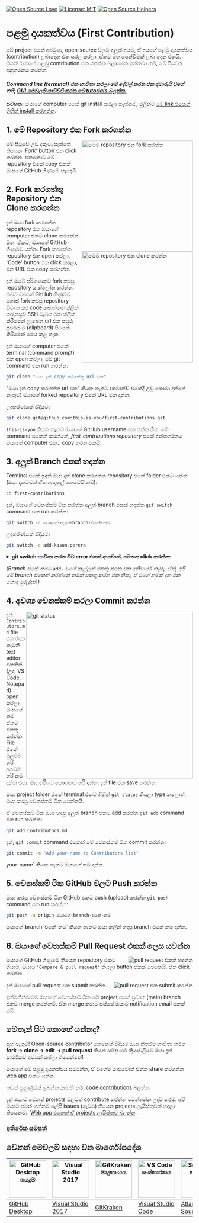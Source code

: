[![Open Source Love](https://firstcontributions.github.io/open-source-badges/badges/open-source-v1/open-source.svg)](https://github.com/firstcontributions/open-source-badges)
[![License: MIT](https://img.shields.io/badge/License-MIT-green.svg)](https://opensource.org/licenses/MIT)
[![Open Source Helpers](https://www.codetriage.com/roshanjossey/first-contributions/badges/users.svg)](https://www.codetriage.com/roshanjossey/first-contributions)

# පළමු දායකත්වය (First Contribution)

මේ project එකේ අරමුණ, open-source වලට අලුත් අයට, ඒ අයගේ පළමු දායකත්වය (contribution) ලබාදෙන එක සරල කරලා, ඒකට මග පෙන්වීමක් ලබා දෙන එකයි. ඔයත් ඔයාගේ පළමු contribution එක කරන්න බලාගෙන ඉන්නවා නම්, මේ පියවර අනුගමනය කරන්න.

#### *Command line (terminal) එක භාවිතා කරලා මේ දේවල් කරන එක අමාරුයි වගේ නම්, [GUI මෙවලම් පාවිච්චි කරන මේ tutorials බලන්න.](#වෙනත්-මෙවලම්-සඳහා-වන-මාර්ගෝපදේශ)*

**සටහන:** ඔයාගේ computer එකේ git install කරලා නැත්නම්, මුලින්ම [මේ link එකෙන් ගිහින් install කරගන්න](https://docs.github.com/en/get-started/quickstart/set-up-git).

## 1. මේ Repository එක Fork කරගන්න

<img align="right" width="300" src="https://firstcontributions.github.io/assets/Readme/fork.png" alt="මෙම repository එක fork කරන්න" />

මේ පිටුවේ උඩ දකුණු පැත්තේ තියෙන 'Fork' button එක click කරන්න. එතකොට මේ repository එකේ copy එකක් ඔයාගේ GitHub ගිණුමේ හැදෙයි.
## 2. Fork කරගත්තු Repository එක Clone කරගන්න

<img align="right" width="300" src="https://firstcontributions.github.io/assets/Readme/clone.png" alt="මෙම repository එක clone කරන්න" />

දැන් ඔයා fork කරගත්ත repository එක ඔයාගේ computer එකට clone කරගන්න ඕන. ඒකට, ඔයාගේ GitHub ගිණුමට යන්න. Fork කරගත්ත repository එක open කරලා, 'Code' button එක click කරලා, එන URL එක copy කරගන්න.

දැන් ඔබේ පරිගණකට fork කරපු repository ය ක්ලෝන කරන්න. ඔබට ඔබගේ GitHub ගිණුමට ගොස් fork කරපු repository විවෘත කර code බොත්තම ක්ලික් කර,පසුව SSH ටැබය මත ක්ලික් කිරීමෙන් ලැබෙන url එක පසුරු පුවරුවට (clipboard) පිටපත් කිරීමෙන් මෙය කළ හැක.

දැන් ඔයාගේ computer එකේ terminal (command prompt) එක open කරලා, මේ git command එක run කරන්න:

```bash
git clone "ඔයා දැන් copy කරගත්තු url එක"
```

"ඔයා දැන් copy කරගත්තු url එක" කියන තැනට (කමාන්ඩ් එකේදී උඩු කොමා දාන්නේ නැතුව) ඔයාගේ forked repository එකේ URL එක දාන්න.

උදාහරණයක් විදියට:

```bash
git clone git@github.com:this-is-you/first-contributions.git
```

`this-is-you` කියන තැනට ඔයාගේ GitHub username එක එන්න ඕන. මේ command එකෙන් කරන්නේ, *first-contributions repository* එකේ අන්තර්ගතය ඔයාගේ computer එකට copy කරන එකයි.

## 3. අලුත් Branch එකක් හදන්න

Terminal එකේ ඉඳන් ඔයා දැන් clone කරගත්ත repository එකේ folder එකට යන්න (ඔයා දැනටමත් ඒක ඇතුලේ නෙවෙයි නම්):

```bash
cd first-contributions
```

දැන්, ඔයාගේ වෙනස්කම් ටික කරන්න අලුත් branch එකක් හදන්න `git switch` command එක run කරන්න:

```bash
git switch -c ඔයාගේ-අලුත්-branch-එකේ-නම
```

උදාහරණයක් විදියට:

```bash
git switch -c add-kasun-perera
```

<details>
<summary> <strong>git switch භාවිතා කරන විට error එකක් ආවොත්, මෙතන click කරන්න:</strong> </summary>

"Git: `switch` is not a git command. See `git –help`" වගේ error පණිවිඩයක් ආවොත්, ඒකට හේතුව වෙන්න පුළුවන් ඔයා git වල පරණ version එකක් use කරන එක.

ඒ වගේ වෙලාවක, `git switch` වෙනුවට `git checkout` command එක use කරලා බලන්න:

```bash
git checkout -b your-new-branch-name
```

</details>


*(Branch එකේ නමට `add-` වගේ කෑල්ලක් එකතු කරන එක අනිවාර්ය නැහැ. ඒත්, අපි මේ branch එකෙන් කරන්නේ නමක් එකතු කරන එක නිසා, ඒ වගේ නමක් දාන එක හොඳ පුරුද්දක්.)*

## 4. අවශ්‍ය වෙනස්කම් කරලා Commit කරන්න

<img align="right" width="450" src="https://firstcontributions.github.io/assets/Readme/git-status.png" alt="git status" />

දැන් `Contributors.md` file එක ඔයා කැමති text editor එකකින් (උදා: VS Code, Notepad) open කරලා, ඔයාගේ නම ඒකට එකතු කරන්න. File එකේ මුලටම හරි අගටම හරි නම දාන්න එපා. මැද හරියට කොතනට හරි දාන්න. දැන් file එක save කරන්න.

ඔයා project folder එකේ terminal එකට ගිහින් `git status` කියලා type කලොත්, ඔයා කරපු වෙනස්කම් ටික පෙන්නයි.

ඒ වෙනස්කම් ටික ඔයා හදපු අලුත් branch එකට add කරන්න `git add` command එක run කරන්න:

```bash
git add Contributors.md
```

දැන්, `git commit` command එකෙන් මේ වෙනස්කම් ටික commit කරන්න:

```bash
git commit -m "Add your-name to Contributors list"
```

your-name` කියන තැනට ඔයාගේ නම දාන්න.

## 5. වෙනස්කම් ටික GitHub වලට Push කරන්න

ඔයා කරපු වෙනස්කම් ටික GitHub එකට push (upload) කරන්න `git push` command එක run කරන්න:

```bash
git push -u origin ඔයාගේ-branch-එකේ-නම
```

ඔයාගේ-branch-එකේ-නම` කියන තැනට ඔයා කලින් හදපු branch එකේ නම දාන්න.

## 6. ඔයාගේ වෙනස්කම් Pull Request එකක් ලෙස යවන්න

<img style="float: right;" src="https://firstcontributions.github.io/assets/Readme/compare-and-pull.png" alt="pull request එකක් හදන්න" />

ඔයාගේ GitHub ගිණුමේ තියෙන repository එකට ගියාම, ඔයාට `'Compare & pull request'` කියලා button එකක් පෙනෙයි. ඒක click කරන්න.

<img style="float: right;" src="https://firstcontributions.github.io/assets/Readme/submit-pull-request.png" alt="pull request එක submit කරන්න" />

දැන් ඔයාගේ pull request එක submit කරන්න.

ඉක්මනින්ම මම ඔයාගේ වෙනස්කම් ටික මේ project එකේ ප්‍රධාන (main) branch එකට merge කරන්නම්. ඒක merge කරාට පස්සේ ඔයාට notification email එකක් එයි.

## මෙතැන් සිට කොහේ යන්නද?

සුභ පැතුම්! Open-source contributor කෙනෙක් විදියට ඔයා නිතරම භාවිතා කරන **fork -> clone -> edit -> pull request**  කියන සම්පූර්ණ ක්‍රියාවලියම ඔයා දැන් සාර්ථකව අවසන් කරලා තියෙන්නේ!

ඔයාගේ මේ පළමු දායකත්වය සමරන්න, ඒ වගේම යාළුවොත් එක්ක share කරගන්න [web app](https://firstcontributions.github.io/#social-share) එකට යන්න.

තවත් පුහුණුවක් ලබන්න කැමති නම්, [code contributions](https://github.com/roshanjossey/code-contributions) බලන්න.

දැන් ඔයාට වෙනත් projects වලටත් contribute කරන්න පටන්ගන්න උදව් කරමු. අපි ඔයාට පටන් ගන්නම ලේසි issues (ගැටළු) තියෙන projects ලැයිස්තුවක් හදලා තියෙනවා. [Web app එකෙන් ඒ projects ලැයිස්තුව බලන්න](https://firstcontributions.github.io/#project-list).

### [අතිරේක සම්පත්](../additional-material/git_workflow_scenarios/additional-material.md)

## වෙනත් මෙවලම් සඳහා වන මාර්ගෝපදේශ

| <a href="gui-tool-tutorials/github-desktop-tutorial.md"><img alt="GitHub Desktop යෙදුම" src="https://desktop.github.com/images/desktop-icon.svg" width="100"></a> | <a href="gui-tool-tutorials/github-windows-vs2017-tutorial.md"><img alt="Visual Studio 2017" src="https://upload.wikimedia.org/wikipedia/commons/c/cd/Visual_Studio_2017_Logo.svg" width="100"></a> | <a href="gui-tool-tutorials/gitkraken-tutorial.md"><img alt="GitKraken මෘදුකාංගය" src="https://firstcontributions.github.io/assets/gui-tool-tutorials/gitkraken-tutorial/gk-icon.png" width="100"></a> | <a href="gui-tool-tutorials/github-windows-vs-code-tutorial.md"><img alt="VS Code සංස්කාරකය" src="https://upload.wikimedia.org/wikipedia/commons/1/1c/Visual_Studio_Code_1.35_icon.png" width=100></a> | <a href="gui-tool-tutorials/sourcetree-macos-tutorial.md"><img alt="Sourcetree යෙදුම" src="https://wac-cdn.atlassian.com/dam/jcr:81b15cde-be2e-4f4a-8af7-9436f4a1b431/Sourcetree-icon-blue.svg" width=100></a> | <a href="gui-tool-tutorials/github-windows-intellij-tutorial.md"><img alt="IntelliJ IDEA මෘදුකාංගය" src="https://upload.wikimedia.org/wikipedia/commons/thumb/9/9c/IntelliJ_IDEA_Icon.svg/512px-IntelliJ_IDEA_Icon.svg.png" width=100></a> |
| ----------------------------------------------------------------------------------------------------------------------------------------------------------- | --------------------------------------------------------------------------------------------------------------------------------------------------------------------------------------------------- | ------------------------------------------------------------------------------------------------------------------- | -------------------------------------------------------------------------------------------------------------------------------------------------------------------------------------------- | ------------------------------------------------------------------------------------------------------------------------------------------------------------------------------------------------------------ | ----------------------------------------------------------------------------------------------------------------------------------------------------------------------------------------- |
| [GitHub Desktop](../gui-tool-tutorials/github-desktop-tutorial.md)                                                                                             | [Visual Studio 2017](../gui-tool-tutorials/github-windows-vs2017-tutorial.md)                                                                                                                          | [GitKraken](../gui-tool-tutorials/gitkraken-tutorial.md)                                                               | [Visual Studio Code](../gui-tool-tutorials/github-windows-vs-code-tutorial.md)                                                                                                                  | [Atlassian Sourcetree](../gui-tool-tutorials/sourcetree-macos-tutorial.md)                                                                                                                                      | [IntelliJ IDEA](../gui-tool-tutorials/github-windows-intellij-tutorial.md)                                                                                                                   |

